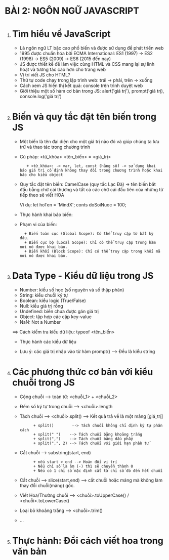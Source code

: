 # BÀI 2: NGÔN NGỮ JAVASCRIPT

1.  # Tìm hiểu về JavaScript

    - Là ngôn ngữ LT bậc cao phổ biến và được sử dụng để phát triển web
    - 1995 được chuẩn hóa bởi ECMA International: ES1 (1997) -> ES2 (1998) -> ES5 (2009) -> ES6 (2015 đến nay)
    - JS được thiết kế để làm việc cùng HTML và CSS mang lại sự linh hoạt và tương tác cao hơn cho trang web
    - Vị trí viết JS cho HTML?
    - Thứ tự code chạy trong lập trình web: trái -> phải, trên -> xuống
    - Cách xem JS hiển thị kết quả: console trên trình duyệt web
    - Giới thiệu một số hàm cơ bản trong JS: alert('giá trị'), prompt('giá trị), console.log('giá trị')

2.  # Biến và quy tắc đặt tên biến trong JS

    - Một biến là tên đại diện cho một giá trị nào đó và giúp chúng ta lưu trữ và thao tác trong chương trình
    - Cú pháp: <từ_khóa> <tên_biến> = <giá_trị>

             + <từ_khóa>: -> var, let, const (hằng số) -> sử dụng khai báo giá trị cố định không thay đổi trong chương trình hoặc khai báo cho kiểu object

    - Quy tắc đặt tên biến: CamelCase (quy tắc Lạc Đà) -> tên biến bắt đầu bằng chữ cái thường và tất cả các chữ cái đầu tiên của những từ tiếp theo sẽ viết HOA

      Ví dụ:
      let hoTen = 'MindX';
      conts doSoiNuoc = 100;

    - Thực hành khai báo biến:

    - Phạm vi của biến:

            + Biến toàn cục (Global Scope): Có thể truy cập từ bất kỳ đâu.
            + Biến cục bộ (Local Scope): Chỉ có thể truy cập trong hàm nơi nó được khai báo.
            + Biến khối (Block Scope): Chỉ có thể truy cập trong khối mã nơi nó được khai báo.

3.  # Data Type - Kiểu dữ liệu trong JS

    - Number: kiểu số học (số nguyên và số thập phân)
    - String: kiểu chuỗi ký tự
    - Boolean: kiểu logic (True/False)
    - Null: kiểu giá trị rỗng
    - Undefined: biến chưa được gán giá trị
    - Object: tập hợp các cặp key-value
    - NaN: Not a Number

    ==> Cách kiểm tra kiểu dữ liệu: typeof <tên_biến>

    - Thực hành các kiểu dữ liệu

    - Lưu ý: các giá trị nhập vào từ hàm prompt() --> Đều là kiểu string

4.  # Các phương thức cơ bản với kiểu chuỗi trong JS

    - Cộng chuỗi --> toán tử: <chuỗi_1> + <chuỗi_2>
    - Đếm số ký tự trong chuỗi --> <chuỗi>.length
    - Tách chuỗi --> <chuỗi>.split() --> Kết quả trả về là một mảng [giá_trị]

                + split()        --> Tách chuỗi không chỉ định ký tự phân cách
                + split(" ")    --> Tách chuỗi bằng khoảng trắng
                + split(",")    --> Tách chuỗi bằng dấu phẩy
                + split(",", 2) --> Tách chuỗi với giới hạn phần tử

    - Cắt chuỗi --> substring(start, end)

                + nếu start > end --> Hoán đổi vị trí
                + Nếu chỉ số là âm (-) thì sẽ chuyển thành 0
                + Nếu có 1 chỉ số mặc định cắt từ chỉ số đó đến hết chuỗi

    - Cắt chuỗi --> slice(start,end) --> cắt chuỗi hoặc mảng mà không làm thay đổi chuỗi(mảng) gốc.

    - Viết Hoa/Thường chuỗi --> <chuỗi>.toUpperCase() / <chuỗi>.toLowerCase()
    - Loại bỏ khoảng trắng --> <chuỗi>.trim()
    - ...

5.  # Thực hành: Đổi cách viết hoa trong văn bản
